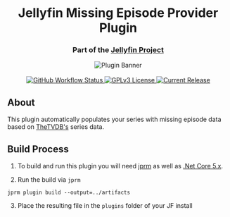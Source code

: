 <h1 align="center">Jellyfin Missing Episode Provider Plugin</h1>
<h3 align="center">Part of the <a href="https://jellyfin.media">Jellyfin Project</a></h3>

<p align="center">
<img alt="Plugin Banner" src="https://raw.githubusercontent.com/jellyfin/jellyfin-ux/master/plugins/SVG/jellyfin-plugin-missingepisodeprovider.svg?sanitize=true"/>
<br/>
<br/>
<a href="https://github.com/jellyfin/jellyfin-plugin-missingepisodeprovider/actions?query=workflow%3A%22Test+Build+Plugin%22">
<img alt="GitHub Workflow Status" src="https://img.shields.io/github/workflow/status/jellyfin/jellyfin-plugin-missingepisodeprovider/Test%20Build%20Plugin.svg">
</a>
<a href="https://github.com/jellyfin/jellyfin-plugin-missingepisodeprovider">
<img alt="GPLv3 License" src="https://img.shields.io/github/license/jellyfin/jellyfin-plugin-missingepisodeprovider.svg"/>
</a>
<a href="https://github.com/jellyfin/jellyfin-plugin-missingepisodeprovider/releases">
<img alt="Current Release" src="https://img.shields.io/github/release/jellyfin/jellyfin-plugin-missingepisodeprovider.svg"/>
</a>
</p>

## About
This plugin automatically populates your series with missing episode data based on [TheTVDB's](https://www.thetvdb.com/) series data.

## Build Process

1. To build and run this plugin you will need [jprm](https://github.com/oddstr13/jellyfin-plugin-repository-manager) as well as [.Net Core 5.x](https://dotnet.microsoft.com/download/dotnet/5.0).

2. Run the build via `jprm`
  ```
  jprm plugin build --output=../artifacts
  ```

3. Place the resulting file in the `plugins` folder of your JF install
